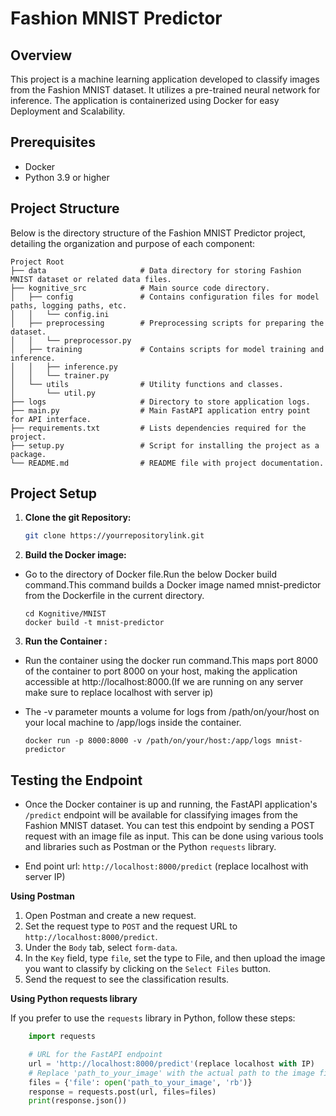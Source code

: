 # Fashion MNIST Predictor

## Overview
This project is a machine learning application developed to classify images from the Fashion MNIST dataset. It utilizes a pre-trained neural network for inference. The application is containerized using Docker for easy Deployment and Scalability.

## Prerequisites
- Docker
- Python 3.9 or higher

## Project Structure

Below is the directory structure of the Fashion MNIST Predictor project, detailing the organization and purpose of each component:

```plaintext
Project Root
├── data                     # Data directory for storing Fashion MNIST dataset or related data files.
├── kognitive_src            # Main source code directory.
│   ├── config               # Contains configuration files for model paths, logging paths, etc.
│   │   └── config.ini       
│   ├── preprocessing        # Preprocessing scripts for preparing the dataset.
│   │   └── preprocessor.py  
│   ├── training             # Contains scripts for model training and inference.
│   │   ├── inference.py    
│   │   └── trainer.py        
│   └── utils                # Utility functions and classes.
│       └── util.py          
├── logs                     # Directory to store application logs.
├── main.py                  # Main FastAPI application entry point for API interface.
├── requirements.txt         # Lists dependencies required for the project.
├── setup.py                 # Script for installing the project as a package.
└── README.md                # README file with project documentation.

```

## Project Setup

1. **Clone the git Repository:**

   ```bash
   git clone https://yourrepositorylink.git
   
   ```

2. **Build the Docker image:**

* Go to the directory of Docker file.Run the below Docker build command.This command builds a Docker image named mnist-predictor from the Dockerfile in the current directory.

    ```
    cd Kognitive/MNIST
    docker build -t mnist-predictor 
    ```
3. **Run the Container :**

* Run the container using the docker run command.This maps port 8000 of the container to port 8000 on your host, making the application accessible at http://localhost:8000.(If we are running on any server make sure to replace localhost with server ip)

* The -v parameter mounts a volume for logs from /path/on/your/host on your local machine to /app/logs inside the container.

    ```
    docker run -p 8000:8000 -v /path/on/your/host:/app/logs mnist-predictor
    ```

## Testing the Endpoint

* Once the Docker container is up and running, the FastAPI application's `/predict` endpoint will be available for classifying images from the Fashion MNIST dataset. You can test this endpoint by sending a POST request with an image file as input. This can be done using various tools and libraries such as Postman or the Python `requests` library.

* End point url: `http://localhost:8000/predict`  (replace localhost with server IP)

**Using Postman**

1. Open Postman and create a new request.
2. Set the request type to `POST` and the request URL to `http://localhost:8000/predict`.
3. Under the `Body` tab, select `form-data`.
4. In the `Key` field, type `file`, set the type to File, and then upload the image you want to classify by clicking on the `Select Files` button.
5. Send the request to see the classification results.

**Using Python requests library**

If you prefer to use the `requests` library in Python, follow these steps:

```python
    import requests

    # URL for the FastAPI endpoint
    url = 'http://localhost:8000/predict'(replace localhost with IP)
    # Replace 'path_to_your_image' with the actual path to the image file
    files = {'file': open('path_to_your_image', 'rb')}
    response = requests.post(url, files=files)
    print(response.json())
```

